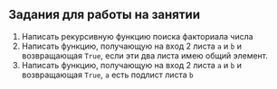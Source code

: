 ## Задания для работы на занятии
1. Написать рекурсивную функцию поиска факториала числа
2. Написать функцию, получающую на вход 2 листа `a` и `b` и возвращающая `True`, если эти два листа имею общий элемент.
3. Написать функцию, получающую на вход 2 листа `a` и `b` и возвращающая `True`, `а` есть подлист листа `b`
